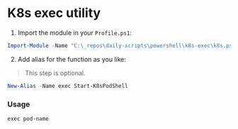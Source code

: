 # K8s exec utility

1. Import the module in your `Profile.ps1`:

```PowerShell
Import-Module -Name "C:\_repos\daily-scripts\powershell\k8s-exec\k8s.psm1"
```

2. Add alias for the function as you like:

> This step is optional.

```PowerShell
New-Alias -Name exec Start-K8sPodShell
```

### Usage

```PowerShell
exec pod-name
```